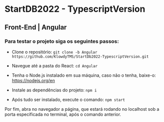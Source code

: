 # StartDB2022 - TypescriptVersion

## Front-End | Angular

### Para testar o projeto siga os seguintes passos:

* Clone o repositório: `git clone -b Angular https://github.com/KlowdyTMS/StartDb2022-TypescriptVersion.git`

* Navegue até a pasta do React: `cd Angular`

* Tenha o Node.js instalado em sua máquina, caso não o tenha, baixe-o: https://nodejs.org/en

* Instale as dependências do projeto: `npm i`

* Após tudo ser instalado, execute o comando: `npm start`

Por fim, abra no navegador a página, que estará rodando no localhost sob a porta especificada no terminal, após o comando anterior.
